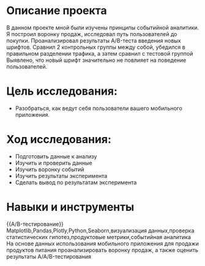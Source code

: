 # Описание проекта

В данном проекте мной были изучены принципы событийной аналитики. Я построил
воронку продаж, исследовал путь пользователей до покупки. Проанализировал
результаты A/B-теста введения новых шрифтов. Сравнил 2 контрольных группы между
собой, убедился в правильном разделении трафика, а затем сравнил с тестовой группой
Выявлено, что новый шрифт значительно не повлияет на поведение пользователей.

# Цель исследования:

- Разобраться, как ведут себя пользователи вашего мобильного приложения.  

# Ход исследования:
- Подготовить данные к анализу
- Изучить и проверить данные
- Изучить воронку событий
- Изучить результаты эксперимента
- Сделать вывод по результатам эксперимента

# Навыки и инструменты 
{{A/B-тестирование}} Matplotlib,Pandas,Plotly,Python,Seaborn,визуализация данных,проверка статистических гипотез,продуктовые метрики,событийная аналитика	На основе данных использования мобильного приложения для продажи продуктов питания проанализировать воронку продаж, а также оценить результаты A/A/B-тестирования 
